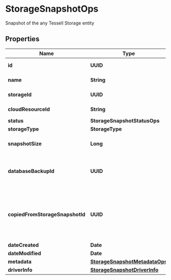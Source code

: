 

# StorageSnapshotOps

Snapshot of the any Tessell Storage entity

## Properties

Name | Type | Description | Notes
------------ | ------------- | ------------- | -------------
**id** | **UUID** | Unique ID of the storage snapshot |  [optional]
**name** | **String** | Name of the storage snapshot |  [optional]
**storageId** | **UUID** | ID of the Storage entity |  [optional]
**cloudResourceId** | **String** | The cloud resource id |  [optional]
**status** | **StorageSnapshotStatusOps** |  |  [optional]
**storageType** | **StorageType** |  |  [optional]
**snapshotSize** | **Long** | Physical size of the snapshot in bytes |  [optional]
**databaseBackupId** | **UUID** | ID of the DB Service snapshot/backup this snapshot belongs to |  [optional]
**copiedFromStorageSnapshotId** | **UUID** | ID of the storage snapshot from which the current snapshot is copied. This is set for DAP replicated entries. |  [optional]
**dateCreated** | **Date** |  |  [optional]
**dateModified** | **Date** |  |  [optional]
**metadata** | [**StorageSnapshotMetadataOps**](StorageSnapshotMetadataOps.md) |  |  [optional]
**driverInfo** | [**StorageSnapshotDriverInfo**](StorageSnapshotDriverInfo.md) |  |  [optional]



